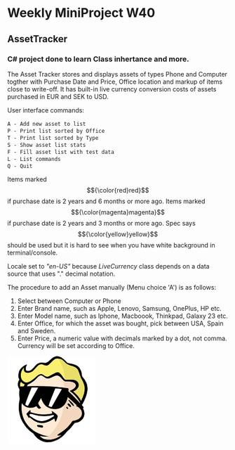 # Weekly MiniProject W40
## AssetTracker
### C# project done to learn Class inhertance and more.

The Asset Tracker stores and displays assets of types Phone and Computer togther with Purchase Date and Price, Office location and markup of items close to write-off. It has built-in live currency conversion costs of assets purchased in EUR and SEK to USD.

User interface commands:
```
A - Add new asset to list
P - Print list sorted by Office
T - Print list sorted by Type
S - Show asset list stats
F - Fill asset list with test data
L - List commands
Q - Quit
```

Items marked $${\color{red}red}$$ if purchase date is 2 years and 6 months or more ago.
Items marked $${\color{magenta}magenta}$$ if purchase date is 2 years and 3 months or more ago.
Spec says $${\color{yellow}yellow}$$ should be used but it is hard to see when you have white background in terminal/console. 

Locale set to *"en-US"* because *LiveCurrency* class depends on a data source that uses "." decimal notation.

The procedure to add an Asset manually (Menu choice 'A') is as follows:

1. Select between Computer or Phone
2. Enter Brand name, such as Apple, Lenovo, Samsung, OnePlus, HP etc.
3. Enter Model name, such as Iphone, Macboook, Thinkpad, Galaxy 23 etc.
4. Enter Office, for which the asset was bought, pick between USA, Spain and Sweden.
5. Enter Price, a numeric value with decimals marked by a dot, not comma. Currency will be set according to Office.


![hello](images/vaultboy_sunglasses.png)
